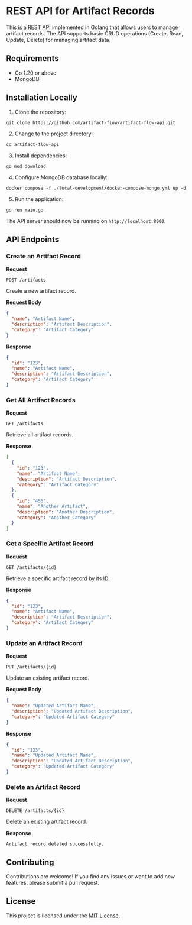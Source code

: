 # REST API for Artifact Records

This is a REST API implemented in Golang that allows users to manage artifact records. The API supports basic CRUD operations (Create, Read, Update, Delete) for managing artifact data.

## Requirements

- Go 1.20 or above
- MongoDB

## Installation Locally

1. Clone the repository:

```
git clone https://github.com/artifact-flow/artifact-flow-api.git
```

2. Change to the project directory:

```
cd artifact-flow-api
```

3. Install dependencies:

```
go mod download 
```

4. Configure MongoDB database locally:
   
```
docker compose -f ./local-development/docker-compose-mongo.yml up -d
```

5. Run the application:

```
go run main.go
```

The API server should now be running on `http://localhost:8000`.

## API Endpoints

### Create an Artifact Record

**Request**

```
POST /artifacts
```

Create a new artifact record.

**Request Body**

```json
{
  "name": "Artifact Name",
  "description": "Artifact Description",
  "category": "Artifact Category"
}
```

**Response**

```json
{
  "id": "123",
  "name": "Artifact Name",
  "description": "Artifact Description",
  "category": "Artifact Category"
}
```

### Get All Artifact Records

**Request**

```
GET /artifacts
```

Retrieve all artifact records.

**Response**

```json
[
  {
    "id": "123",
    "name": "Artifact Name",
    "description": "Artifact Description",
    "category": "Artifact Category"
  },
  {
    "id": "456",
    "name": "Another Artifact",
    "description": "Another Description",
    "category": "Another Category"
  }
]
```

### Get a Specific Artifact Record

**Request**

```
GET /artifacts/{id}
```

Retrieve a specific artifact record by its ID.

**Response**

```json
{
  "id": "123",
  "name": "Artifact Name",
  "description": "Artifact Description",
  "category": "Artifact Category"
}
```

### Update an Artifact Record

**Request**

```
PUT /artifacts/{id}
```

Update an existing artifact record.

**Request Body**

```json
{
  "name": "Updated Artifact Name",
  "description": "Updated Artifact Description",
  "category": "Updated Artifact Category"
}
```

**Response**

```json
{
  "id": "123",
  "name": "Updated Artifact Name",
  "description": "Updated Artifact Description",
  "category": "Updated Artifact Category"
}
```

### Delete an Artifact Record

**Request**

```
DELETE /artifacts/{id}
```

Delete an existing artifact record.

**Response**

```
Artifact record deleted successfully.
```

## Contributing

Contributions are welcome! If you find any issues or want to add new features, please submit a pull request.

## License

This project is licensed under the [MIT License](LICENSE).